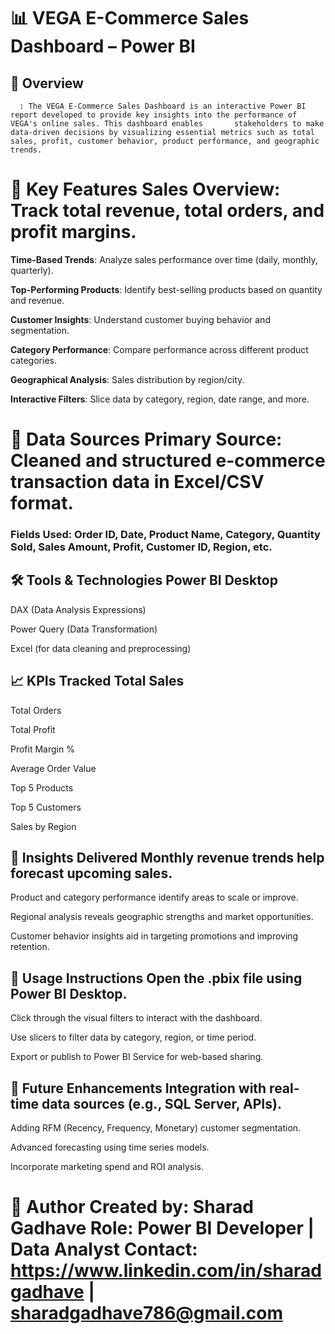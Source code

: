 # 📊 VEGA E-Commerce Sales Dashboard – Power BI 

## 🧾 Overview
      : The VEGA E-Commerce Sales Dashboard is an interactive Power BI report developed to provide key insights into the performance of VEGA's online sales. This dashboard enables       stakeholders to make data-driven decisions by visualizing essential metrics such as total sales, profit, customer behavior, product performance, and geographic trends.

# 📌 Key Features Sales Overview: Track total revenue, total orders, and profit margins.

**Time-Based Trends**: Analyze sales performance over time (daily, monthly, quarterly).

**Top-Performing Products**: Identify best-selling products based on quantity and revenue.

**Customer Insights**: Understand customer buying behavior and segmentation.

**Category Performance**: Compare performance across different product categories.

**Geographical Analysis**: Sales distribution by region/city.

**Interactive Filters**: Slice data by category, region, date range, and more.

# 📂 Data Sources Primary Source: Cleaned and structured e-commerce transaction data in Excel/CSV format.

### Fields Used: Order ID, Date, Product Name, Category, Quantity Sold, Sales Amount, Profit, Customer ID, Region, etc.

## 🛠️ Tools & Technologies Power BI Desktop

DAX (Data Analysis Expressions)

Power Query (Data Transformation)

Excel (for data cleaning and preprocessing)

## 📈 KPIs Tracked Total Sales

Total Orders

Total Profit

Profit Margin %

Average Order Value

Top 5 Products

Top 5 Customers

Sales by Region

## 🧠 Insights Delivered Monthly revenue trends help forecast upcoming sales.

Product and category performance identify areas to scale or improve.

Regional analysis reveals geographic strengths and market opportunities.

Customer behavior insights aid in targeting promotions and improving retention.

## 📌 Usage Instructions Open the .pbix file using Power BI Desktop.

Click through the visual filters to interact with the dashboard.

Use slicers to filter data by category, region, or time period.

Export or publish to Power BI Service for web-based sharing.

## 📎 Future Enhancements Integration with real-time data sources (e.g., SQL Server, APIs).

Adding RFM (Recency, Frequency, Monetary) customer segmentation.

Advanced forecasting using time series models.

Incorporate marketing spend and ROI analysis.

# 🙌 Author Created by: Sharad Gadhave Role: Power BI Developer | Data Analyst Contact: https://www.linkedin.com/in/sharadgadhave | sharadgadhave786@gmail.com
